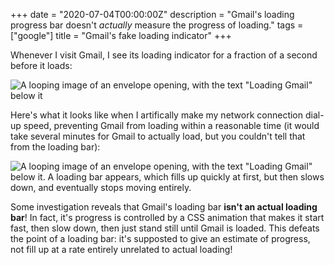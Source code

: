 +++
date = "2020-07-04T00:00:00Z"
description = "Gmail's loading progress bar doesn't *actually* measure the progress of loading."
tags = ["google"]
title = "Gmail's fake loading indicator"
+++

Whenever I visit Gmail, I see its loading indicator for a fraction of a second before it loads:

![A looping image of an envelope opening, with the text "Loading Gmail" below it](/gmail-load-fast.gif)

Here's what it looks like when I artifically make my network connection dial-up speed, preventing Gmail from loading within a reasonable time (it would take several minutes for Gmail to actually load, but you couldn't tell that from the loading bar):

![A looping image of an envelope opening, with the text "Loading Gmail" below it. A loading bar appears, which fills up quickly at first, but then slows down, and eventually stops moving entirely.](/gmail-load-slow.gif)

Some investigation reveals that Gmail's loading bar **isn't an actual loading bar**! In fact, it's progress is controlled by a CSS animation that makes it start fast, then slow down, then just stand still until Gmail is loaded. This defeats the point of a loading bar: it's supposted to give an estimate of progress, not fill up at a rate entirely unrelated to actual loading!
